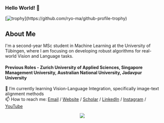 ### Hello World! 👋
[![trophy](https://github-profile-trophy.vercel.app/?username=adhirajghosh&theme=monokai&rank=-?)](https://github.com/ryo-ma/github-profile-trophy)

## About Me
I'm a second-year MSc student in Machine Learning at the University of Tübingen, where I am focusing on developing robust algorithms for real-world Vision and Language tasks.

#### Previous Roles - Zurich University of Applied Sciences, Singapore Management University, Australian National University, Jadavpur University

<!--🔭 I’m currently working on Unsupervised Domain Adaptation for Optical Music Recognition in the Wild<br/> -->
🌱 I’m currently learning Vision-Language Integration, specifically image-text alignment methods<br/>
📫 How to reach me: [Email](mailto:adhirajghosh1998@gmail.com?subject=[GitHub]%20Source%20Han%20Sans) / [Website](https://adhirajghosh.github.io/) / [Scholar](https://scholar.google.com/citations?hl=en&user=t_Q2mvsAAAAJ) / [LinkedIn](https://www.linkedin.com/in/adhiraj-ghosh/) / [Instagram](https://www.instagram.com/adhiraj_ghosh/) / [YouTube](https://studio.youtube.com/channel/UCHSNLabIVYS4X7SZMz-2KjQ)<br/>

<div align="center">
<a href="https://github.com/adhirajghosh/github-profile-views-counter">
    <img src="https://komarev.com/ghpvc/?username=adhirajghosh">
</a>
<!--
**adhirajghosh/adhirajghosh** is a ✨ _special_ ✨ repository because its `README.md` (this file) appears on your GitHub profile.

Here are some ideas to get you started:

- 🔭 I’m currently working on ...
- 🌱 I’m currently learning ...
- 👯 I’m looking to collaborate on ...
- 🤔 I’m looking for help with ...
- 💬 Ask me about ...
- 📫 How to reach me: ...
- 😄 Pronouns: ...
- ⚡ Fun fact: ...
-->

